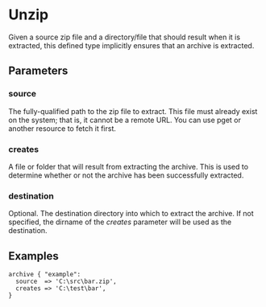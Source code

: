 # Unzip #

Given a source zip file and a directory/file that should result when it is
extracted, this defined type implicitly ensures that an archive is
extracted.

## Parameters ##

### source ###

The fully-qualified path to the zip file to extract. This file must
already exist on the system; that is, it cannot be a remote URL. You can
use pget or another resource to fetch it first.

### creates ###

A file or folder that will result from extracting the archive. This is
used to determine whether or not the archive has been successfully
extracted.

### destination ###

Optional. The destination directory into which to extract the archive. If
not specified, the dirname of the *creates* parameter will be used as the
destination.

## Examples ##

    archive { "example":
      source  => 'C:\src\bar.zip',
      creates => 'C:\test\bar',
    }

